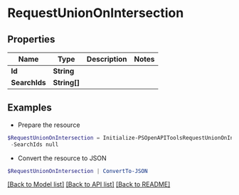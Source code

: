 # RequestUnionOnIntersection
## Properties

Name | Type | Description | Notes
------------ | ------------- | ------------- | -------------
**Id** | **String** |  | 
**SearchIds** | **String[]** |  | 

## Examples

- Prepare the resource
```powershell
$RequestUnionOnIntersection = Initialize-PSOpenAPIToolsRequestUnionOnIntersection  -Id null `
 -SearchIds null
```

- Convert the resource to JSON
```powershell
$RequestUnionOnIntersection | ConvertTo-JSON
```

[[Back to Model list]](../README.md#documentation-for-models) [[Back to API list]](../README.md#documentation-for-api-endpoints) [[Back to README]](../README.md)

